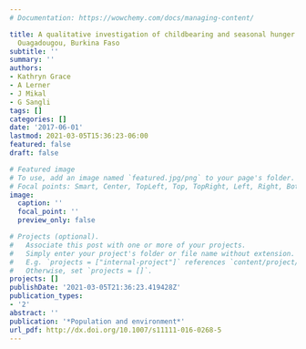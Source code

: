 ```yaml
---
# Documentation: https://wowchemy.com/docs/managing-content/

title: A qualitative investigation of childbearing and seasonal hunger in peri-urban
  Ouagadougou, Burkina Faso
subtitle: ''
summary: ''
authors:
- Kathryn Grace
- A Lerner
- J Mikal
- G Sangli
tags: []
categories: []
date: '2017-06-01'
lastmod: 2021-03-05T15:36:23-06:00
featured: false
draft: false

# Featured image
# To use, add an image named `featured.jpg/png` to your page's folder.
# Focal points: Smart, Center, TopLeft, Top, TopRight, Left, Right, BottomLeft, Bottom, BottomRight.
image:
  caption: ''
  focal_point: ''
  preview_only: false

# Projects (optional).
#   Associate this post with one or more of your projects.
#   Simply enter your project's folder or file name without extension.
#   E.g. `projects = ["internal-project"]` references `content/project/deep-learning/index.md`.
#   Otherwise, set `projects = []`.
projects: []
publishDate: '2021-03-05T21:36:23.419428Z'
publication_types:
- '2'
abstract: ''
publication: '*Population and environment*'
url_pdf: http://dx.doi.org/10.1007/s11111-016-0268-5
---
```


